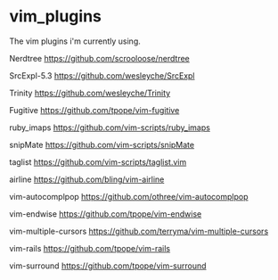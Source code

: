 # vim_plugins
The vim plugins i'm currently using.

Nerdtree
https://github.com/scrooloose/nerdtree

SrcExpl-5.3
https://github.com/wesleyche/SrcExpl

Trinity
https://github.com/wesleyche/Trinity

Fugitive
https://github.com/tpope/vim-fugitive

ruby_imaps
https://github.com/vim-scripts/ruby_imaps

snipMate
https://github.com/vim-scripts/snipMate

taglist
https://github.com/vim-scripts/taglist.vim

airline
https://github.com/bling/vim-airline

vim-autocomplpop
https://github.com/othree/vim-autocomplpop

vim-endwise
https://github.com/tpope/vim-endwise

vim-multiple-cursors
https://github.com/terryma/vim-multiple-cursors

vim-rails
https://github.com/tpope/vim-rails

vim-surround
https://github.com/tpope/vim-surround
